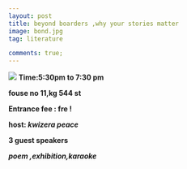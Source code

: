```yaml
---
layout: post
title: beyond boarders ,why your stories matter
image: bond.jpg
tag: literature

comments: true;
---
```


<img src="{{site.github.url}}/img/bond.jpg">
<strong>Time:5:30pm to 7:30 pm

<strong> fouse no 11,kg 544 st

<strong>Entrance fee : fre ! </strong>


host: *kwizera peace*

3 guest speakers

*poem ,exhibition,karaoke*

